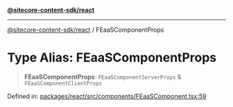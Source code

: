 [**@sitecore-content-sdk/react**](../README.md)

***

[@sitecore-content-sdk/react](../README.md) / FEaaSComponentProps

# Type Alias: FEaaSComponentProps

> **FEaaSComponentProps**: `FEaaSComponentServerProps` & `FEaaSComponentClientProps`

Defined in: [packages/react/src/components/FEaaSComponent.tsx:59](https://github.com/Sitecore/xmc-jss-dev/blob/7a47a67fd74bc6693c5676ead90b40a2c3227877/packages/react/src/components/FEaaSComponent.tsx#L59)
